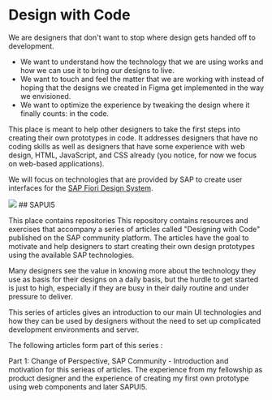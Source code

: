 # Design with Code

We are designers that don't want to stop where design gets handed off to development. 

* We want to understand how the technology that we are using works and how we can use it to bring our designs to live. 
* We want to touch and feel the matter that we are working with instead of hoping that the designs we created in Figma get implemented in the way we envisioned.
* We want to optimize the experience by tweaking the design where it finally counts: in the code.

This place is meant to help other designers to take the first steps into creating their own prototypes in code. It addresses designers that have no coding skills as well as designers that have some experience with web design, HTML, JavaScript, and CSS already (you notice, for now we focus on web-based applications).

We will focus on technologies that are provided by SAP to create user interfaces for the [SAP Fiori Design System](https://experience.sap.com/fiori-design/).

<img src="https://sapui5.hana.ondemand.com/resources/sap/ui/documentation/sdk/images/ui5-logo-light.svg"/>
## SAPUI5

This place contains repositories 
This repository contains resources and exercises that accompany a series of articles called "Designing with Code" published on the SAP community platform. The articles have the goal to motivate and help designers to start creating their own design prototypes using the available SAP technologies.

Many designers see the value in knowing more about the technology they use as basis for their designs on a daily basis, but the hurdle to get started is just to high, especially if they are busy in their daily routine and under pressure to deliver.

This series of articles gives an introduction to our main UI technologies and how they can be used by designers without the need to set up complicated development environments and server.

The following articles form part of this series :

Part 1: Change of Perspective, SAP Community - Introduction and motivation for this serieas of articles. The experience from my fellowship as product designer and the experience of creating my first own prototype using web components and later SAPUI5.
